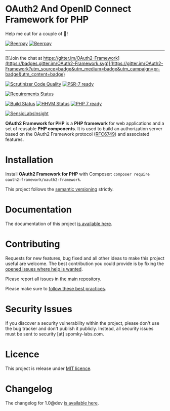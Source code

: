 OAuth2 And OpenID Connect Framework for PHP
===========================================

Help me out for a couple of :beers:!

[![Beerpay](https://beerpay.io/OAuth2-Framework/OAuth2-Framework.github.io/badge.svg)](https://beerpay.io/OAuth2-Framework/OAuth2-Framework.github.io)
[![Beerpay](https://beerpay.io/OAuth2-Framework/OAuth2-Framework.github.io/make-wish.svg)](https://beerpay.io/OAuth2-Framework/OAuth2-Framework.github.io)

----

[![Join the chat at https://gitter.im/OAuth2-Framework](https://badges.gitter.im/OAuth2-Framework.svg)](https://gitter.im/OAuth2-Framework?utm_source=badge&utm_medium=badge&utm_campaign=pr-badge&utm_content=badge)

[![Scrutinizer Code Quality](https://scrutinizer-ci.com/g/OAuth2-Framework/oauth2-framework/badges/quality-score.png?b=master)](https://scrutinizer-ci.com/g/OAuth2-Framework/oauth2-framework/?branch=master)
[![PSR-7 ready](https://img.shields.io/badge/PSR--7-ready-brightgreen.svg)](http://www.php-fig.org/psr/psr-7/)


[![Requirements Status](https://requires.io/github/OAuth2-Framework/oauth2-framework/requirements.svg?branch=master)](https://requires.io/github/OAuth2-Framework/oauth2-framework/requirements/?branch=master)

[![Build Status](https://travis-ci.org/OAuth2-Framework/oauth2-framework.svg?branch=master)](https://travis-ci.org/OAuth2-Framework/oauth2-framework)
[![HHVM Status](http://hhvm.h4cc.de/badge/oauth2-framework/oauth2-framework.svg)](http://hhvm.h4cc.de/package/oauth2-framework/oauth2-framework)
[![PHP 7 ready](http://php7ready.timesplinter.ch/OAuth2-Framework/oauth2-framework/master/badge.svg)](https://travis-ci.org/OAuth2-Framework/oauth2-framework)

[![SensioLabsInsight](https://insight.sensiolabs.com/projects/d4172a6f-b7ac-4123-87d3-86baf36cf9a9/big.png)](https://insight.sensiolabs.com/projects/d4172a6f-b7ac-4123-87d3-86baf36cf9a9)


**OAuth2 Framework for PHP** is a **PHP framework** for web applications and a set of reusable
**PHP components**. It is used to build an authorization server based on the
OAuth2 Framework protocol ([RFC6749](https://tools.ietf.org/html/rfc6749)) and associated features.

# Installation

Install **OAuth2 Framework for PHP** with Composer: `composer require oauth2-framework/oauth2-framework`.

This project follows the [semantic versioning](http://semver.org/) strictly.

# Documentation

The documentation of this project [is available here](https://oauth2-framework.spomky-labs.com).

# Contributing

Requests for new features, bug fixed and all other ideas to make this project useful are welcome.
The best contribution you could provide is by fixing the [opened issues where help is wanted](https://github.com/OAuth2-Framework/oauth2-framework/issues?q=is%3Aissue+is%3Aopen+label%3A%22help+wanted%22).

Please report all issues in [the main repository](https://github.com/OAuth2-Framework/oauth2-framework/issues).

Please make sure to [follow these best practices](.github/CONTRIBUTING.md).

# Security Issues

If you discover a security vulnerability within the project, please don't use the bug tracker and don't publish it publicly.
Instead, all security issues must be sent to security [at] spomky-labs.com. 

# Licence

This project is release under [MIT licence](LICENSE).

# Changelog

The changelog for 1.0@dev [is available here](CHANGELOG-1.0dev.md).
